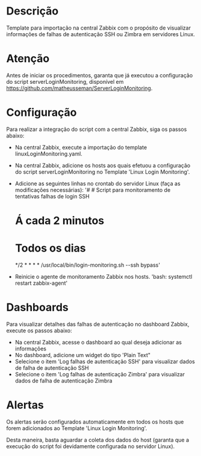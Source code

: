 # Descrição
Template para importação na central Zabbix com o propósito de visualizar informações de falhas de autenticação SSH ou Zimbra em servidores Linux.


# Atenção
Antes de iniciar os procedimentos, garanta que já executou a configuração do script serverLoginMonitoring, disponível em https://github.com/matheusseman/ServerLoginMonitoring.

# Configuração
Para realizar a integração do script com a central Zabbix, siga os passos abaixo:
- Na central Zabbix, execute a importação do template linuxLoginMonitoring.yaml.
- Na central Zabbix, adicione os hosts aos quais efetuou a configuração do script serverLoginMonitoring no Template 'Linux Login Monitoring'.
- Adicione as seguintes linhas no crontab do servidor Linux (faça as modificações necessárias):
    '# # Script para monitoramento de tentativas falhas de login SSH
    # Á cada 2 minutos
    # Todos os dias
    */2 *   * * *   /usr/local/bin/login-monitoring.sh --ssh bypass'

- Reinicie o agente de monitoramento Zabbix nos hosts.
    'bash: systemctl restart zabbix-agent'

# Dashboards
Para visualizar detalhes das falhas de autenticação no dashboard Zabbix, execute os passos abaixo:
- Na central Zabbix, acesse o dashboard ao qual deseja adicionar as informações
- No dashboard, adicione um widget do tipo 'Plain Text"
 - Selecione o item 'Log falhas de autenticação SSH' para visualizar dados de falha de autenticação SSH
 - Selecione o item 'Log falhas de autenticação Zimbra' para visualizar dados de falha de autenticação Zimbra


# Alertas
Os alertas serão configurados automaticamente em todos os hosts que forem adicionados ao Template 'Linux Login Monitoring'.

Desta maneira, basta aguardar a coleta dos dados do host (garanta que a execução do script foi devidamente configurada no servidor Linux).









